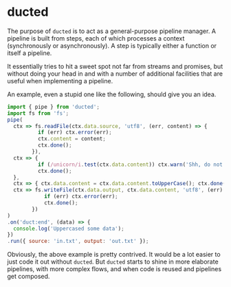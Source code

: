 
# ducted

The purpose of `ducted` is to act as a general-purpose pipeline manager. A pipeline is built from
steps, each of which processes a context (synchronously or asynchronously). A step is typically
either a function or itself a pipeline.

It essentially tries to hit a sweet spot not far from streams and promises, but without doing
your head in and with a number of additional facilities that are useful when implementing a
pipeline.

An example, even a stupid one like the following, should give you an idea.

```js
import { pipe } from 'ducted';
import fs from 'fs';
pipe(
  ctx => fs.readFile(ctx.data.source, 'utf8', (err, content) => {
          if (err) ctx.error(err);
          ctx.content = content;
          ctx.done();
        }),
  ctx => {
          if (/unicorn/i.test(ctx.data.content)) ctx.warn('Shh, do not mention the unicorns.');
          ctx.done();
  },
  ctx => { ctx.data.content = ctx.data.content.toUpperCase(); ctx.done(); },
  ctx => fs.writeFile(ctx.data.output, ctx.data.content, 'utf8', (err) => {
            if (err) ctx.error(err);
            ctx.done();
        })
)
.on('duct:end', (data) => {
  console.log('Uppercased some data');
})
.run({ source: 'in.txt', output: 'out.txt' });
```

Obviously, the above example is pretty contrived. It would be a lot easier to just code it out
without `ducted`. But `ducted` starts to shine in more elaborate pipelines, with more complex
flows, and when code is reused and pipelines get composed.
